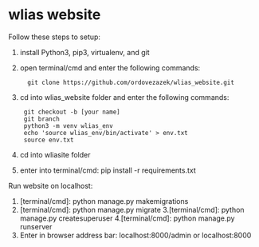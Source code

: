# wlias website

Follow these steps to setup:

1. install Python3, pip3, virtualenv, and git
2. open terminal/cmd and enter the following commands:

         git clone https://github.com/ordovezazek/wlias_website.git
         
3. cd into wlias_website folder and enter the following commands:

        git checkout -b [your name]
        git branch
        python3 -m venv wlias_env
        echo 'source wlias_env/bin/activate' > env.txt
        source env.txt
        
4. cd into wliasite folder
5. enter into terminal/cmd: pip install -r requirements.txt

Run website on localhost:

1. [terminal/cmd]: python manage.py makemigrations
2. [terminal/cmd]: python manage.py migrate
3.[terminal/cmd]: python manage.py createsuperuser
4.[terminal/cmd]: python manage.py runserver
5. Enter in browser address bar: localhost:8000/admin or localhost:8000
